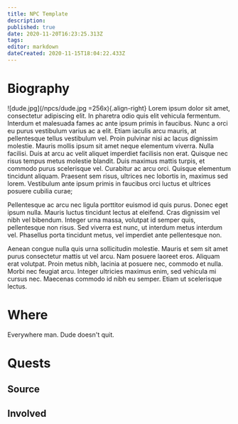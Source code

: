 ```yaml
---
title: NPC Template
description: 
published: true
date: 2020-11-20T16:23:25.313Z
tags: 
editor: markdown
dateCreated: 2020-11-15T18:04:22.433Z
---
```


# Biography
![dude.jpg](/npcs/dude.jpg =256x){.align-right}
Lorem ipsum dolor sit amet, consectetur adipiscing elit. In pharetra odio quis elit vehicula fermentum. Interdum et malesuada fames ac ante ipsum primis in faucibus. Nunc a orci eu purus vestibulum varius ac a elit. Etiam iaculis arcu mauris, at pellentesque tellus vestibulum vel. Proin pulvinar nisi ac lacus dignissim molestie. Mauris mollis ipsum sit amet neque elementum viverra. Nulla facilisi. Duis at arcu ac velit aliquet imperdiet facilisis non erat. Quisque nec risus tempus metus molestie blandit. Duis maximus mattis turpis, et commodo purus scelerisque vel. Curabitur ac arcu orci. Quisque elementum tincidunt aliquam. Praesent sem risus, ultrices nec lobortis in, maximus sed lorem. Vestibulum ante ipsum primis in faucibus orci luctus et ultrices posuere cubilia curae;

Pellentesque ac arcu nec ligula porttitor euismod id quis purus. Donec eget ipsum nulla. Mauris luctus tincidunt lectus at eleifend. Cras dignissim vel nibh vel bibendum. Integer urna massa, volutpat id semper quis, pellentesque non risus. Sed viverra est nunc, ut interdum metus interdum vel. Phasellus porta tincidunt metus, vel imperdiet ante pellentesque non.

Aenean congue nulla quis urna sollicitudin molestie. Mauris et sem sit amet purus consectetur mattis ut vel arcu. Nam posuere laoreet eros. Aliquam erat volutpat. Proin metus nibh, lacinia at posuere nec, commodo et nulla. Morbi nec feugiat arcu. Integer ultricies maximus enim, sed vehicula mi cursus nec. Maecenas commodo id nibh eu semper. Etiam ut scelerisque lectus.
# Where
Everywhere man. Dude doesn't quit.
# Quests
## Source
## Involved